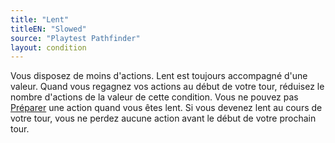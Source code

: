 ```yaml
---
title: "Lent"
titleEN: "Slowed"
source: "Playtest Pathfinder"
layout: condition
---
```


Vous disposez de moins d'actions. Lent est toujours accompagné d'une valeur. Quand vous regagnez vos actions au début de votre tour, réduisez le nombre d'actions de la valeur de cette condition. Vous ne pouvez pas [Préparer](/ch9-jouer-à-pathfinder/actions-de-base.html#préparer) une action quand vous êtes lent. Si vous devenez lent au cours de votre tour, vous ne perdez aucune action avant le début de votre prochain tour.